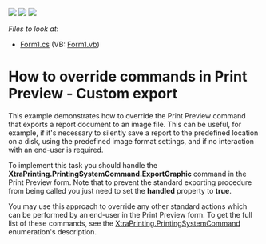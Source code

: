 <!-- default badges list -->
![](https://img.shields.io/endpoint?url=https://codecentral.devexpress.com/api/v1/VersionRange/128602041/10.1.5%2B)
[![](https://img.shields.io/badge/Open_in_DevExpress_Support_Center-FF7200?style=flat-square&logo=DevExpress&logoColor=white)](https://supportcenter.devexpress.com/ticket/details/E2305)
[![](https://img.shields.io/badge/📖_How_to_use_DevExpress_Examples-e9f6fc?style=flat-square)](https://docs.devexpress.com/GeneralInformation/403183)
<!-- default badges end -->
<!-- default file list -->
*Files to look at*:

* [Form1.cs](./CS/OverridePreviewCommands/Form1.cs) (VB: [Form1.vb](./VB/OverridePreviewCommands/Form1.vb))
<!-- default file list end -->
# How to override commands in Print Preview - Custom export


<p>This example demonstrates how to override the Print Preview command that exports a report document to an image file. This can be useful, for example, if it's necessary to silently save a report to the predefined location on a disk, using the predefined image format settings, and if no interaction with an end-user is required.</p><p>To implement this task you should handle the <strong>XtraPrinting.PrintingSystemCommand.ExportGraphic</strong> command in the Print Preview form. Note that to prevent the standard exporting procedure from being called you just need to set the <strong>handled</strong> property to <strong>true</strong>.</p><p>You may use this approach to override any other standard actions which can be performed by an end-user in the Print Preview form. To get the full list of these commands, see the <a href="http://documentation.devexpress.com/CoreLibraries/DevExpressXtraPrintingPrintingSystemCommandEnumtopic.aspx">XtraPrinting.PrintingSystemCommand</a> enumeration's description.</p>

<br/>



